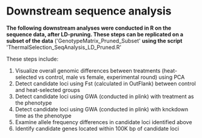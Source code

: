 # Downstream sequence analysis

**The following downstream analyses were conducted in R on the sequence data, after LD-pruning. These steps can be replicated on a subset of the data** ('GenotypeMatrix_Pruned_Subset' **using the script** 'ThermalSelection_SeqAnalysis_LD_Pruned.R'

These steps include: 
1. Visualize overall genomic differences between treatments (heat-selected vs control, male vs female, experimental round) using PCA
2. Detect candidate loci using Fst (calculated in OutFlank) between control and heat-selected groups
3. Detect candidate loci using GWA (conducted in plink) with treatment as the phenotype
4. Detect candidate loci using GWA (conducted in plink) with knckdown time as the phenotype
5. Examine allele frequency differences in candidate loci identified above
6. Identify candidate genes located within 100K bp of candidate loci


